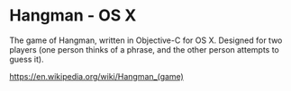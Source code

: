 # Hangman - OS X
The game of Hangman, written in Objective-C for OS X. Designed for two players (one person thinks of a phrase, and the other person attempts to guess it).

https://en.wikipedia.org/wiki/Hangman_(game)
